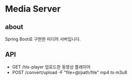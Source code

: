# Media Server
## about
Spring Boot로 구현한 미디어 서버입니다.

## API
- GET /hls-player 업로드한 동영상 플레이어
- POST /convert/upload -F "file=@/path/file" mp4 to m3u8
